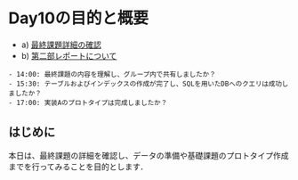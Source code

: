 # Day10の目的と概要

- a) [最終課題詳細の確認](../part2_final_assignment/final_assignment_details "最終課題の確認")
- b) [第二部レポートについて](../../report/report "第二部レポートについて")

```{admonition} 本日の進捗確認チェックリスト
- 14:00: 最終課題の内容を理解し、グループ内で共有しましたか？
- 15:30: テーブルおよびインデックスの作成が完了し、SQLを用いたDBへのクエリは成功しましたか？
- 17:00: 実装Aのプロトタイプは完成しましたか？
```

## はじめに

本日は、最終課題の詳細を確認し、データの準備や基礎課題のプロトタイプ作成までを行ってみることを目的とします．

